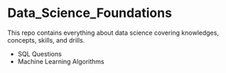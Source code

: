 # Data_Science_Foundations
This repo contains everything about data science covering knowledges, concepts, skills, and drills. 

- SQL Questions
- Machine Learning Algorithms
